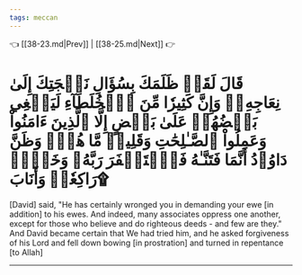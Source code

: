 ```yaml
---
tags: meccan
---
```


👈 [[38-23.md|Prev]] | [[38-25.md|Next]] 👉

# قَالَ لَقَدۡ ظَلَمَكَ بِسُؤَالِ نَعۡجَتِكَ إِلَىٰ نِعَاجِهِۦۖ وَإِنَّ كَثِيرٗا مِّنَ ٱلۡخُلَطَآءِ لَيَبۡغِي بَعۡضُهُمۡ عَلَىٰ بَعۡضٍ إِلَّا ٱلَّذِينَ ءَامَنُواْ وَعَمِلُواْ ٱلصَّـٰلِحَٰتِ وَقَلِيلٞ مَّا هُمۡۗ وَظَنَّ دَاوُۥدُ أَنَّمَا فَتَنَّـٰهُ فَٱسۡتَغۡفَرَ رَبَّهُۥ وَخَرَّۤ رَاكِعٗاۤ وَأَنَابَ۩

[David] said, "He has certainly wronged you in demanding your ewe [in addition] to his ewes. And indeed, many associates oppress one another, except for those who believe and do righteous deeds - and few are they." And David became certain that We had tried him, and he asked forgiveness of his Lord and fell down bowing [in prostration] and turned in repentance [to Allah]

---

